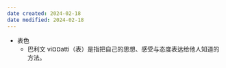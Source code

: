 ```yaml
---
date created: 2024-02-18
date modified: 2024-02-18
---
```

- 表色
    - 巴利文 vi¤¤atti（表）是指把自己的思想、感受与态度表达给他人知道的方法。
